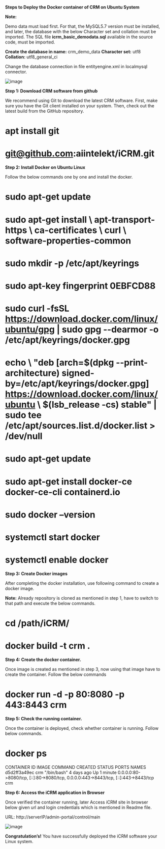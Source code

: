 **Steps to Deploy the Docker container of CRM on Ubuntu System**

**Note:**

Demo data must load first. For that, the MySQL5.7 version must be installed, and later, the database with the below Character set and collation must be imported. The SQL file **icrm_basic_demodata.sql** available in the source code, must be imported.

**Create the database in name:** crm_demo_data
**Character set:** utf8
**Collation:** utf8_general_ci

Change the database connection in file entityengine.xml in localmysql connector.

![image](https://github.com/user-attachments/assets/6fb246f4-f9cb-443c-830c-0b92f4bab17b)

**Step 1: Download CRM software from github**

We recommend using Git to download the latest CRM software. First, make sure you have the Git client installed on your system. Then, check out the latest build from the GitHub repository.

# apt install git

# git@github.com:aiintelekt/iCRM.git

**Step 2: Install Docker on Ubuntu Linux**

Follow the below commands one by one and install the docker.

# sudo apt-get update

# sudo apt-get install \ apt-transport-https \ ca-certificates \ curl \ software-properties-common

# sudo mkdir -p /etc/apt/keyrings

# sudo apt-key fingerprint 0EBFCD88

# sudo curl -fsSL https://download.docker.com/linux/ubuntu/gpg | sudo gpg --dearmor -o /etc/apt/keyrings/docker.gpg

# echo \ "deb [arch=$(dpkg --print-architecture) signed-by=/etc/apt/keyrings/docker.gpg] https://download.docker.com/linux/ubuntu \ $(lsb_release -cs) stable" | sudo tee /etc/apt/sources.list.d/docker.list > /dev/null

# sudo apt-get update

# sudo apt-get install docker-ce docker-ce-cli containerd.io

# sudo docker –version

# systemctl start docker

# systemctl enable docker

**Step 3: Create Docker images**

After completing the docker installation, use following command to create a docker image.

**Note:**  Already repository is cloned as mentioned in step 1, have to switch to that path and execute the below commands.

# cd /path/iCRM/

# docker build -t crm .


**Step 4: Create the docker container.**

Once image is created as mentioned in step 3, now using that image have to create the container. Follow the below commands

# docker run -d -p 80:8080 -p 443:8443 crm

**Step 5: Check the running container.**

Once the container is deployed, check whether container is running. Follow below commands.

# docker ps

CONTAINER ID   IMAGE                    COMMAND       CREATED      STATUS PORTS                                                                                      NAMES
d5d2ff3a49ec   crm  "/bin/bash"   4 days ago   Up 1 minute   0.0.0.0:80->8080/tcp, [::]:80->8080/tcp, 0.0.0.0:443->8443/tcp, [::]:443->8443/tcp   crm

**Step 6: Access the iCRM application in Browser**

Once verified the container running, later Access iCRM site in browser below given url and login credentials which is mentioned in Readme file.

URL:  http://serverIP/admin-portal/control/main

![image](https://github.com/user-attachments/assets/dca74c65-93c0-4762-bae9-7f9c22e44d49)


**Congratulation’s!** You have successfully deployed the iCRM software your Linux system.

